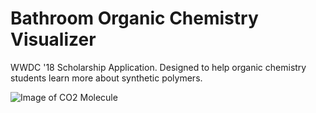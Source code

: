 # Bathroom Organic Chemistry Visualizer
 WWDC '18 Scholarship Application. Designed to help organic chemistry students learn more about synthetic polymers.

![Image of CO2 Molecule](https://imgur.com/0MukzvS.png)
